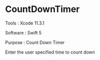 # CountDownTimer


Tools : Xcode 11.3.1

Software : Swift 5

Purpose : Count Down Timer 

 Enter the user specified time to count down 
